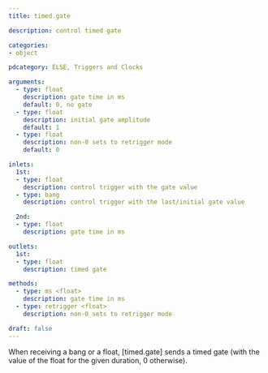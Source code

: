 ```yaml
---
title: timed.gate

description: control timed gate

categories:
- object

pdcategory: ELSE, Triggers and Clocks

arguments:
  - type: float
    description: gate time in ms
    default: 0, no gate
  - type: float
    description: initial gate amplitude
    default: 1
  - type: float
    description: non-0 sets to retrigger mode
    default: 0

inlets:
  1st:
  - type: float
    description: control trigger with the gate value
  - type: bang
    description: control trigger with the last/initial gate value

  2nd:
  - type: float
    description: gate time in ms

outlets:
  1st:
  - type: float
    description: timed gate

methods:
  - type: ms <float>
    description: gate time in ms
  - type: retrigger <float>
    description: non-0 sets to retrigger mode

draft: false
---
```


When receiving a bang or a float, [timed.gate] sends a timed gate (with the value of the float for the given duration, 0 otherwise).
